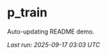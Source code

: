 # p_train

Auto-updating README demo.

<!--START_SECTION:status-->
_Last run: 2025-09-17 03:03 UTC_
<!--END_SECTION:status-->





















































































































































































































































































































































































































































































































































































